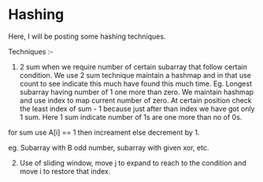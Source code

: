 # Hashing
Here, I will be posting some hashing techniques.

Techniques :- 
1. 2 sum when we require number of certain subarray that follow certain condition. We use 2 sum technique maintain a hashmap and in that use count to see indicate this much have
found this much time. 
Eg. Longest subarray having number of 1 one more than zero. We maintain hashmap and use index to map current number of zero.
At certain position check the least index of sum - 1 because just after than index we have got only 1 sum.
Here 1 sum indicate number of 1s are one more than no of 0s.

for sum use A[i] == 1 then increament else decrement by 1.

eg. Subarray with B odd number, subarray with given xor, etc.

2. Use of sliding window, move j to expand to reach to the condition and move i to restore that index.
